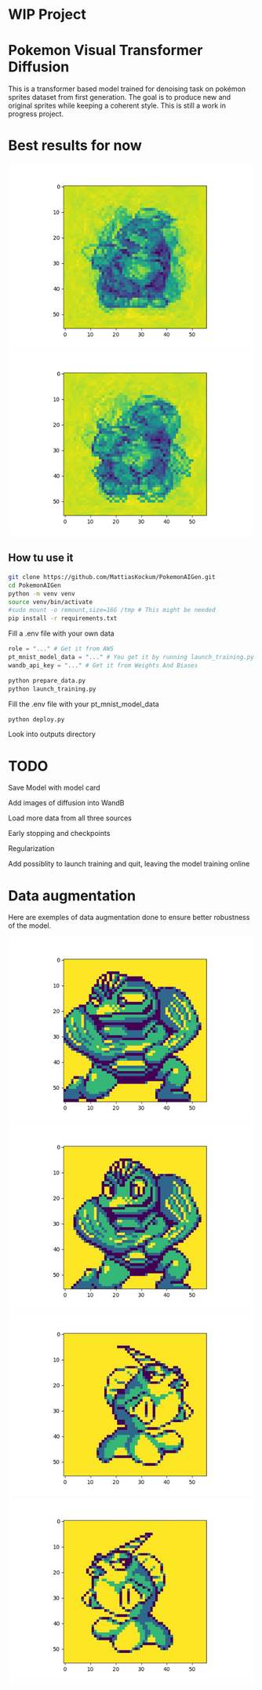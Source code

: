 # WIP Project

# Pokemon Visual Transformer Diffusion

This is a transformer based model trained for denoising task on pokémon sprites dataset from first generation.
The goal is to produce new and original sprites while keeping a coherent style.
This is still a work in progress project.

# Best results for now

![Image 1](/images/results/1.png?raw=true "Image 1")
![Image 2](/images/results/2.png?raw=true "Image 2")


## How tu use it

``` bash
git clone https://github.com/MattiasKockum/PokemonAIGen.git
cd PokemonAIGen
python -m venv venv
source venv/bin/activate
#sudo mount -o remount,size=16G /tmp # This might be needed
pip install -r requirements.txt
```

Fill a .env file with your own data
``` python
role = "..." # Get it from AWS
pt_mnist_model_data = "..." # You get it by running launch_training.py
wandb_api_key = "..." # Get it from Weights And Biases
```

``` bash
python prepare_data.py
python launch_training.py
```

Fill the .env file with your pt_mnist_model_data

``` bash
python deploy.py
```

Look into outputs directory

# TODO

Save Model with model card

Add images of diffusion into WandB

Load more data from all three sources

Early stopping and checkpoints

Regularization

Add possiblity to launch training and quit, leaving the model training online

# Data augmentation

Here are exemples of data augmentation done to ensure better robustness of the model.

![Image 3](/images/data_augmentation/data_augmentation_example_1.png?raw=true "Image 3")
![Image 4](/images/data_augmentation/data_augmentation_example_2.png?raw=true "Image 4")
![Image 5](/images/data_augmentation/data_augmentation_example_3.png?raw=true "Image 5")
![Image 6](/images/data_augmentation/data_augmentation_example_4.png?raw=true "Image 6")
